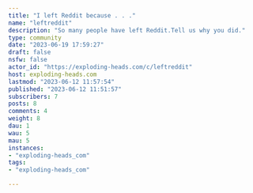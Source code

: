 ```yaml
---
title: "I left Reddit because . . ." 
name: "leftreddit"
description: "So many people have left Reddit.Tell us why you did."
type: community
date: "2023-06-19 17:59:27"
draft: false
nsfw: false
actor_id: "https://exploding-heads.com/c/leftreddit"
host: exploding-heads.com
lastmod: "2023-06-12 11:57:54"
published: "2023-06-12 11:51:57"
subscribers: 7
posts: 8
comments: 4
weight: 8
dau: 1
wau: 5
mau: 5
instances:
- "exploding-heads_com"
tags: 
- "exploding-heads_com"

---
```

